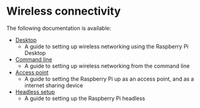 # Wireless connectivity

The following documentation is available:

- [Desktop](desktop.md)
    - A guide to setting up wireless networking using the Raspberry Pi Desktop
- [Command line](wireless-cli.md)
    - A guide to setting up wireless networking from the command line
- [Access point](access-point.md)
    - A guide to setting the Raspberry Pi up as an access point, and as a internet sharing device
- [Headless setup](headless.md)
    - A guide to setting up the Raspberry Pi headless

